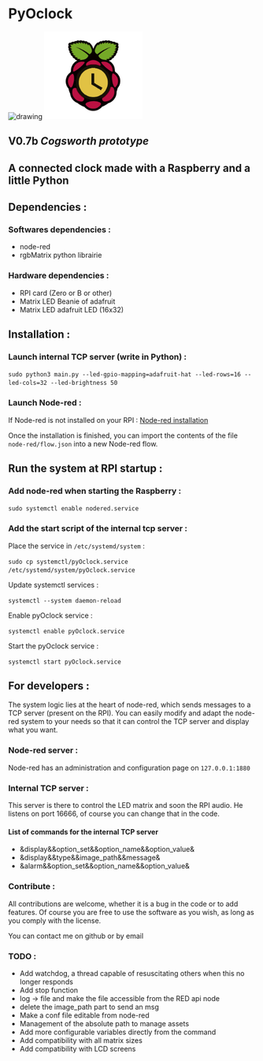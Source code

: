 # PyOclock 
<img src="https://img.shields.io/badge/coverage-50%25-yellowgreen.svg" alt="drawing" width="200"/>

<img src="https://raw.githubusercontent.com/thewrath/pyOclock/master/credentials/logo.png" alt="drawing" width="200"/>

## **V0.7b**  *Cogsworth prototype*

## A connected clock made with a Raspberry and a little Python  

## Dependencies :

### Softwares dependencies : 

- node-red
- rgbMatrix python librairie 

### Hardware dependencies : 

- RPI card (Zero or B or other)
- Matrix LED Beanie of adafruit 
- Matrix LED adafruit LED (16x32)

## Installation :

### Launch internal TCP server (write in Python) : 

`sudo python3 main.py --led-gpio-mapping=adafruit-hat --led-rows=16 --led-cols=32 --led-brightness 50`

### Launch Node-red : 

If Node-red is not installed on your RPI : [Node-red installation](https://nodered.org/docs/hardware/raspberrypi)

Once the installation is finished, you can import the contents of the file `node-red/flow.json` into a new Node-red flow.

## Run the system at RPI startup : 

### Add node-red when starting the Raspberry : 

`sudo systemctl enable nodered.service`

### Add the start script of the internal tcp server : 

Place the service in `/etc/systemd/system` :

`sudo cp systemctl/pyOclock.service /etc/systemd/system/pyOclock.service`

Update systemctl services : 

`systemctl --system daemon-reload`

Enable pyOclock service : 

`systemctl enable pyOclock.service`

Start the pyOclock service :

`systemctl start pyOclock.service`

## For developers : 

The system logic lies at the heart of node-red, which sends messages to a TCP server (present on the RPI).
You can easily modify and adapt the node-red system to your needs so that it can control the TCP server and display what you want. 

### Node-red server : 

Node-red has an administration and configuration page on `127.0.0.1:1880`

### Internal TCP server :

This server is there to control the LED matrix and soon the RPI audio. 
He listens on port 16666, of course you can change that in the code.

#### List of commands for the internal TCP server  

- &display&&option_set&&option_name&&option_value&
- &display&&type&&image_path&&message&
- &alarm&&option_set&&option_name&&option_value&


### Contribute :

All contributions are welcome, whether it is a bug in the code or to add features.
Of course you are free to use the software as you wish, as long as you comply with the license. 

You can contact me on github or by email 

### TODO : 

- Add watchdog, a thread capable of resuscitating others when this no longer responds 
- Add stop function  
- log -> file and make the file accessible from the RED api node 
- delete the image_path part to send an msg 
- Make a conf file editable from node-red 
- Management of the absolute path to manage assets 
- Add more configurable variables directly from the command 
- Add compatibility with all matrix sizes 
- Add compatibility with LCD screens 
